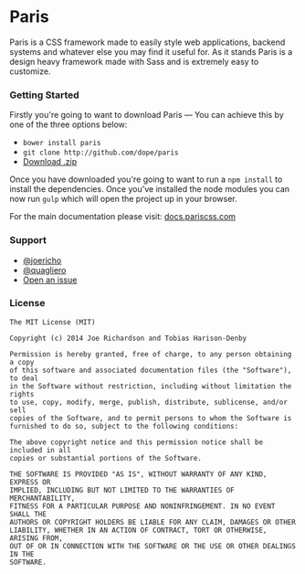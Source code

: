 Paris
===
Paris is a CSS framework made to easily style web applications, backend systems and whatever else you may find it useful for. As it stands Paris is a design heavy framework made with Sass and is extremely easy to customize.


### Getting Started
Firstly you're going to want to download Paris — You can achieve this by one of the three options below:
- `bower install paris`
- `git clone http://github.com/dope/paris`
- [Download .zip](#)

Once you have downloaded you're going to want to run a `npm install` to install the dependencies. Once you've installed the node modules you can now run `gulp` which will open the project up in your browser.

For the main documentation please visit: [docs.pariscss.com](#)

### Support
- [@joericho](http://twitter.com/joericho)
- [@quagliero](http://twitter.com/quagliero)
- [Open an issue](https://github.com/dope/paris/issues/new)

### License

```
The MIT License (MIT)

Copyright (c) 2014 Joe Richardson and Tobias Harison-Denby

Permission is hereby granted, free of charge, to any person obtaining a copy
of this software and associated documentation files (the "Software"), to deal
in the Software without restriction, including without limitation the rights
to use, copy, modify, merge, publish, distribute, sublicense, and/or sell
copies of the Software, and to permit persons to whom the Software is
furnished to do so, subject to the following conditions:

The above copyright notice and this permission notice shall be included in all
copies or substantial portions of the Software.

THE SOFTWARE IS PROVIDED "AS IS", WITHOUT WARRANTY OF ANY KIND, EXPRESS OR
IMPLIED, INCLUDING BUT NOT LIMITED TO THE WARRANTIES OF MERCHANTABILITY,
FITNESS FOR A PARTICULAR PURPOSE AND NONINFRINGEMENT. IN NO EVENT SHALL THE
AUTHORS OR COPYRIGHT HOLDERS BE LIABLE FOR ANY CLAIM, DAMAGES OR OTHER
LIABILITY, WHETHER IN AN ACTION OF CONTRACT, TORT OR OTHERWISE, ARISING FROM,
OUT OF OR IN CONNECTION WITH THE SOFTWARE OR THE USE OR OTHER DEALINGS IN THE
SOFTWARE.
```
